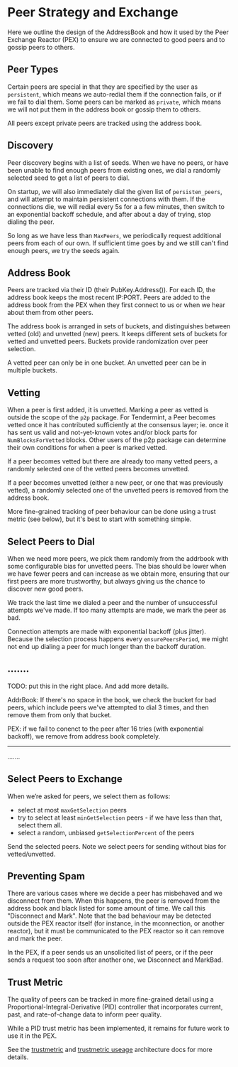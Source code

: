 # Peer Strategy and Exchange

Here we outline the design of the AddressBook
and how it used by the Peer Exchange Reactor (PEX) to ensure we are connected
to good peers and to gossip peers to others.

## Peer Types

Certain peers are special in that they are specified by the user as `persistent`,
which means we auto-redial them if the connection fails, or if we fail to dial
them.
Some peers can be marked as `private`, which means
we will not put them in the address book or gossip them to others.

All peers except private peers are tracked using the address book.

## Discovery

Peer discovery begins with a list of seeds.
When we have no peers, or have been unable to find enough peers from existing ones,
we dial a randomly selected seed to get a list of peers to dial.

On startup, we will also immediately dial the given list of `persisten_peers`,
and will attempt to maintain persistent connections with them. If the connections die,
we will redial every 5s for a a few minutes, then switch to an exponential backoff schedule,
and after about a day of trying, stop dialing the peer.

So long as we have less than `MaxPeers`, we periodically request additional peers
from each of our own. If sufficient time goes by and we still can't find enough peers,
we try the seeds again.

## Address Book

Peers are tracked via their ID (their PubKey.Address()).
For each ID, the address book keeps the most recent IP:PORT.
Peers are added to the address book from the PEX when they first connect to us or
when we hear about them from other peers.

The address book is arranged in sets of buckets, and distinguishes between
vetted (old) and unvetted (new) peers. It keeps different sets of buckets for vetted and
unvetted peers. Buckets provide randomization over peer selection.

A vetted peer can only be in one bucket. An unvetted peer can be in multiple buckets.

## Vetting

When a peer is first added, it is unvetted.
Marking a peer as vetted is outside the scope of the `p2p` package.
For Tendermint, a Peer becomes vetted once it has contributed sufficiently
at the consensus layer; ie. once it has sent us valid and not-yet-known
votes and/or block parts for `NumBlocksForVetted` blocks.
Other users of the p2p package can determine their own conditions for when a peer is marked vetted.

If a peer becomes vetted but there are already too many vetted peers,
a randomly selected one of the vetted peers becomes unvetted.

If a peer becomes unvetted (either a new peer, or one that was previously vetted),
a randomly selected one of the unvetted peers is removed from the address book.

More fine-grained tracking of peer behaviour can be done using
a trust metric (see below), but it's best to start with something simple.

## Select Peers to Dial

When we need more peers, we pick them randomly from the addrbook with some
configurable bias for unvetted peers. The bias should be lower when we have fewer peers
and can increase as we obtain more, ensuring that our first peers are more trustworthy,
but always giving us the chance to discover new good peers.

We track the last time we dialed a peer and the number of unsuccessful attempts
we've made. If too many attempts are made, we mark the peer as bad.

Connection attempts are made with exponential backoff (plus jitter). Because
the selection process happens every `ensurePeersPeriod`, we might not end up
dialing a peer for much longer than the backoff duration.

.......
-----------------
TODO: put this in the right place. And add more details.

AddrBook: If there's no space in the book, we check the bucket for bad peers, which include peers we've attempted to
dial 3 times, and then remove them from only that bucket.

PEX: if we fail to conenct to the peer after 16 tries (with exponential backoff), we remove from address book completely.

-----------------
.......


## Select Peers to Exchange

When we’re asked for peers, we select them as follows:
- select at most `maxGetSelection` peers
- try to select at least `minGetSelection` peers - if we have less than that, select them all.
- select a random, unbiased `getSelectionPercent` of the peers

Send the selected peers. Note we select peers for sending without bias for vetted/unvetted.

## Preventing Spam

There are various cases where we decide a peer has misbehaved and we disconnect from them.
When this happens, the peer is removed from the address book and black listed for
some amount of time. We call this "Disconnect and Mark".
Note that the bad behaviour may be detected outside the PEX reactor itself
(for instance, in the mconnection, or another reactor), but it must be communicated to the PEX reactor
so it can remove and mark the peer.

In the PEX, if a peer sends us an unsolicited list of peers,
or if the peer sends a request too soon after another one,
we Disconnect and MarkBad.

## Trust Metric

The quality of peers can be tracked in more fine-grained detail using a
Proportional-Integral-Derivative (PID) controller that incorporates
current, past, and rate-of-change data to inform peer quality.

While a PID trust metric has been implemented, it remains for future work
to use it in the PEX.

See the [trustmetric](../../../architecture/adr-006-trust-metric.md )
and [trustmetric useage](../../../architecture/adr-007-trust-metric-usage.md )
architecture docs for more details.

